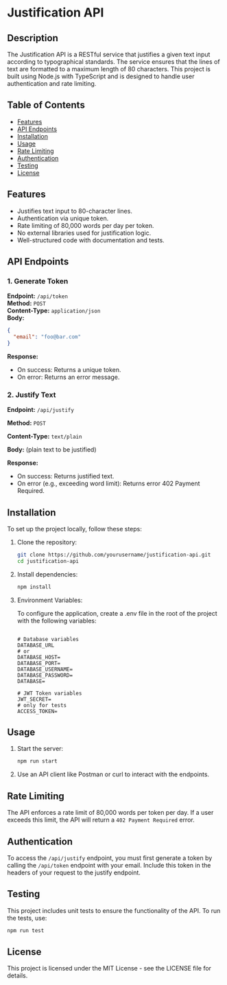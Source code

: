 # Justification API

## Description

The Justification API is a RESTful service that justifies a given text input according to typographical standards. The service ensures that the lines of text are formatted to a maximum length of 80 characters. This project is built using Node.js with TypeScript and is designed to handle user authentication and rate limiting.

## Table of Contents

- [Features](#features)
- [API Endpoints](#api-endpoints)
- [Installation](#installation)
- [Usage](#usage)
- [Rate Limiting](#rate-limiting)
- [Authentication](#authentication)
- [Testing](#testing)
- [License](#license)

## Features

- Justifies text input to 80-character lines.
- Authentication via unique token.
- Rate limiting of 80,000 words per day per token.
- No external libraries used for justification logic.
- Well-structured code with documentation and tests.

## API Endpoints

### 1. Generate Token

**Endpoint:** `/api/token`  
**Method:** `POST`  
**Content-Type:** `application/json`  
**Body:**

```json
{
  "email": "foo@bar.com"
}
```

**Response:**

- On success: Returns a unique token.
- On error: Returns an error message.

### 2. Justify Text

**Endpoint:** `/api/justify`

**Method:** `POST`

**Content-Type:** `text/plain`

**Body:** (plain text to be justified)

**Response:**

- On success: Returns justified text.
- On error (e.g., exceeding word limit): Returns error 402 Payment Required.

## Installation

To set up the project locally, follow these steps:

1. Clone the repository:

   ```bash
   git clone https://github.com/yourusername/justification-api.git
   cd justification-api
   ```

2. Install dependencies:

   ```bash
   npm install
   ```

3. Environment Variables:

   To configure the application, create a .env file in the root of the project with the following variables:

   ```env

   # Database variables
   DATABASE_URL
   # or
   DATABASE_HOST=
   DATABASE_PORT=
   DATABASE_USERNAME=
   DATABASE_PASSWORD=
   DATABASE=

   # JWT Token variables
   JWT_SECRET=
   # only for tests
   ACCESS_TOKEN=
   ```

## Usage

1. Start the server:

   ```bash
   npm run start
   ```

2. Use an API client like Postman or curl to interact with the endpoints.

## Rate Limiting

The API enforces a rate limit of 80,000 words per token per day. If a user exceeds this limit, the API will return a `402 Payment Required` error.

## Authentication

To access the `/api/justify` endpoint, you must first generate a token by calling the `/api/token` endpoint with your email. Include this token in the headers of your request to the justify endpoint.

## Testing

This project includes unit tests to ensure the functionality of the API. To run the tests, use:

```bash
npm run test
```

## License

This project is licensed under the MIT License - see the LICENSE file for details.
